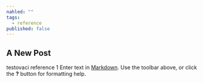 ```yaml
---
nahled: ""
tags: 
  - reference
published: false
---
```

## A New Post
testovaci reference 1
Enter text in [Markdown](http://daringfireball.net/projects/markdown/). Use the toolbar above, or click the **?** button for formatting help.
